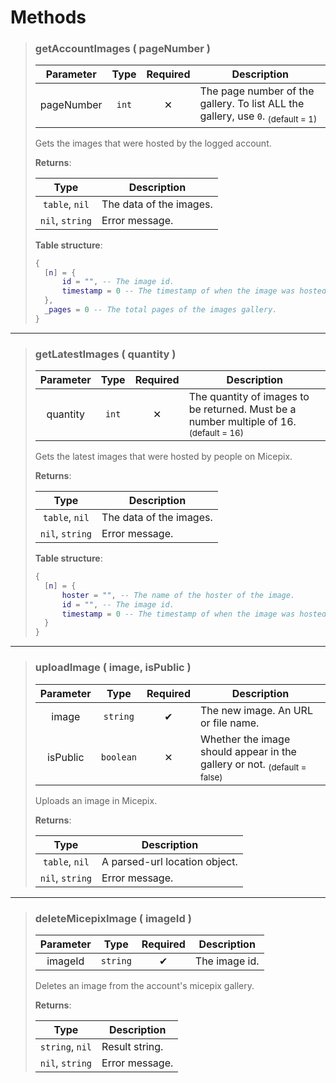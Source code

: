 # Methods
>### getAccountImages ( pageNumber )
>| Parameter | Type | Required | Description |
>| :-: | :-: | :-: | - |
>| pageNumber | `int` | ✕ | The page number of the gallery. To list ALL the gallery, use `0`. <sub>(default = 1)</sub> |
>
>Gets the images that were hosted by the logged account.
>
>**Returns**:
>
>| Type | Description |
>| :-: | - |
>| `table`, `nil` | The data of the images. |
>| `nil`, `string` | Error message. |
>
>**Table structure**:
>```Lua
>{
>	[n] = {
>		id = "", -- The image id.
>		timestamp = 0 -- The timestamp of when the image was hosted.
>	},
>	_pages = 0 -- The total pages of the images gallery.
>}
>```
---
>### getLatestImages ( quantity )
>| Parameter | Type | Required | Description |
>| :-: | :-: | :-: | - |
>| quantity | `int` | ✕ | The quantity of images to be returned. Must be a number multiple of 16. <sub>(default = 16)</sub> |
>
>Gets the latest images that were hosted by people on Micepix.
>
>**Returns**:
>
>| Type | Description |
>| :-: | - |
>| `table`, `nil` | The data of the images. |
>| `nil`, `string` | Error message. |
>
>**Table structure**:
>```Lua
>{
>	[n] = {
>		hoster = "", -- The name of the hoster of the image.
>		id = "", -- The image id.
>		timestamp = 0 -- The timestamp of when the image was hosted.
>	}
>}
>```
---
>### uploadImage ( image, isPublic )
>| Parameter | Type | Required | Description |
>| :-: | :-: | :-: | - |
>| image | `string` | ✔ | The new image. An URL or file name. |
>| isPublic | `boolean` | ✕ | Whether the image should appear in the gallery or not. <sub>(default = false)</sub> |
>
>Uploads an image in Micepix.
>
>**Returns**:
>
>| Type | Description |
>| :-: | - |
>| `table`, `nil` | A parsed-url location object. |
>| `nil`, `string` | Error message. |
>
---
>### deleteMicepixImage ( imageId )
>| Parameter | Type | Required | Description |
>| :-: | :-: | :-: | - |
>| imageId | `string` | ✔ | The image id. |
>
>Deletes an image from the account's micepix gallery.
>
>**Returns**:
>
>| Type | Description |
>| :-: | - |
>| `string`, `nil` | Result string. |
>| `nil`, `string` | Error message. |
>
